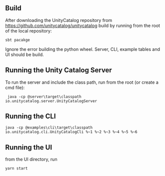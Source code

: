 ## Build 
After downloading the UnityCatalog repository from https://github.com/unitycatalog/unitycatalog build by running from the root of the local repository:
```
sbt pacakge
```
Ignore the error building the python wheel. Server, CLI, example tables and UI should be build.

## Running the Unity Catalog Server
To run the server and include the class path, run from the root (or create a cmd file):
```
 java -cp @server\target\classpath io.unitycatalog.server.UnityCatalogServer
```

## Running the CLI
```
java -cp @examples\cli\target\classpath io.unitycatalog.cli.UnityCatalogCli %~1 %~2 %~3 %~4 %~5 %~6
```
## Running the UI
from the UI directory, run
```
yarn start
```